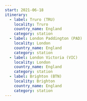 ```yaml
---
start: 2021-06-18
itinerary:
  - label: Truro (TRU)
    locality: Truro
    country_name: England
    category: station
  - label: London Paddington (PAD)
    locality: London
    country_name: England
    category: station
  - label: London Victoria (VIC)
    locality: London
    country_name: England
    category: station
  - label: Brighton (BTN)
    locality: Brighton
    country_name: England
    category: station
---
```

